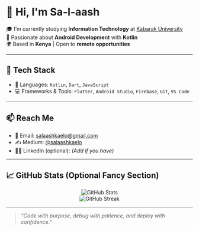 # 👋 Hi, I'm Sa-l-aash

🎓 I’m currently studying **Information Technology** at [Kabarak University](https://kabarak.ac.ke)  
📱 Passionate about **Android Development** with **Kotlin**  
🌍 Based in **Kenya** | Open to **remote opportunities**

---

## 🚀 Tech Stack
- 🧠 Languages: `Kotlin`, `Dart`, `JavaScript`
- 💻 Frameworks & Tools: `Flutter`, `Android Studio`, `Firebase`, `Git`, `VS Code`

---

## 📫 Reach Me
- 📧 Email: [salaashkaelo@gmail.com](mailto:salaashkaelo@gmail.com)  
- ✍️ Medium: [@salaashkaelo](https://medium.com/@salaashkaelo)  
- 🧑‍💼 LinkedIn (optional): *(Add if you have)*

---

## 📈 GitHub Stats (Optional Fancy Section)
<p align="center">
  <img src="https://github-readme-stats.vercel.app/api?username=sa-l-aash&show_icons=true&theme=radical" alt="GitHub Stats" />
  <br/>
  <img src="https://github-readme-streak-stats.herokuapp.com/?user=sa-l-aash&theme=radical" alt="GitHub Streak" />
</p>

---

> *“Code with purpose, debug with patience, and deploy with confidence.”*




